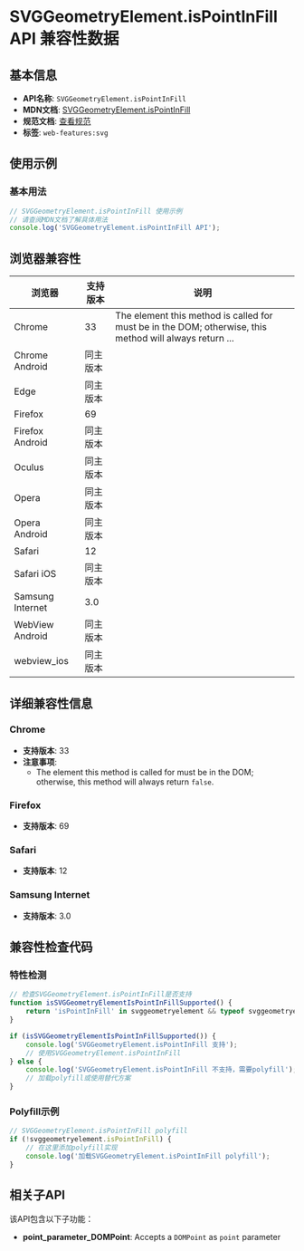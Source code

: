 # SVGGeometryElement.isPointInFill API 兼容性数据

## 基本信息

- **API名称**: `SVGGeometryElement.isPointInFill`
- **MDN文档**: [SVGGeometryElement.isPointInFill](https://developer.mozilla.org/docs/Web/API/SVGGeometryElement/isPointInFill)
- **规范文档**: [查看规范](https://svgwg.org/svg2-draft/types.html#__svg__SVGGeometryElement__isPointInFill)
- **标签**: `web-features:svg`

## 使用示例

### 基本用法

```javascript
// SVGGeometryElement.isPointInFill 使用示例
// 请查阅MDN文档了解具体用法
console.log('SVGGeometryElement.isPointInFill API');
```

## 浏览器兼容性

| 浏览器 | 支持版本 | 说明 |
|--------|----------|------|
| Chrome | 33 | The element this method is called for must be in the DOM; otherwise, this method will always return ... |
| Chrome Android | 同主版本 |  |
| Edge | 同主版本 |  |
| Firefox | 69 |  |
| Firefox Android | 同主版本 |  |
| Oculus | 同主版本 |  |
| Opera | 同主版本 |  |
| Opera Android | 同主版本 |  |
| Safari | 12 |  |
| Safari iOS | 同主版本 |  |
| Samsung Internet | 3.0 |  |
| WebView Android | 同主版本 |  |
| webview_ios | 同主版本 |  |

## 详细兼容性信息

### Chrome

- **支持版本**: 33
- **注意事项**:
  - The element this method is called for must be in the DOM; otherwise, this method will always return `false`.

### Firefox

- **支持版本**: 69

### Safari

- **支持版本**: 12

### Samsung Internet

- **支持版本**: 3.0

## 兼容性检查代码

### 特性检测

```javascript
// 检查SVGGeometryElement.isPointInFill是否支持
function isSVGGeometryElementIsPointInFillSupported() {
    return 'isPointInFill' in svggeometryelement && typeof svggeometryelement.isPointInFill === 'function';
}

if (isSVGGeometryElementIsPointInFillSupported()) {
    console.log('SVGGeometryElement.isPointInFill 支持');
    // 使用SVGGeometryElement.isPointInFill
} else {
    console.log('SVGGeometryElement.isPointInFill 不支持，需要polyfill');
    // 加载polyfill或使用替代方案
}
```

### Polyfill示例

```javascript
// SVGGeometryElement.isPointInFill polyfill
if (!svggeometryelement.isPointInFill) {
    // 在这里添加polyfill实现
    console.log('加载SVGGeometryElement.isPointInFill polyfill');
}
```

## 相关子API

该API包含以下子功能：

- **point_parameter_DOMPoint**: Accepts a `DOMPoint` as `point` parameter

